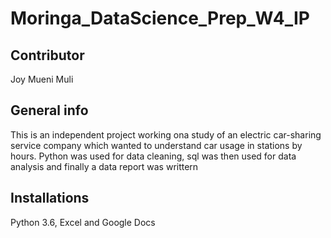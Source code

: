 # Moringa_DataScience_Prep_W4_IP
## Contributor
Joy Mueni Muli
## General info
This is an independent project working ona study of an electric car-sharing service company
which wanted to understand car usage in stations by hours. Python was used for data cleaning,
sql was then used for data analysis and finally a data report was writtern
## Installations
Python 3.6, Excel and Google Docs
